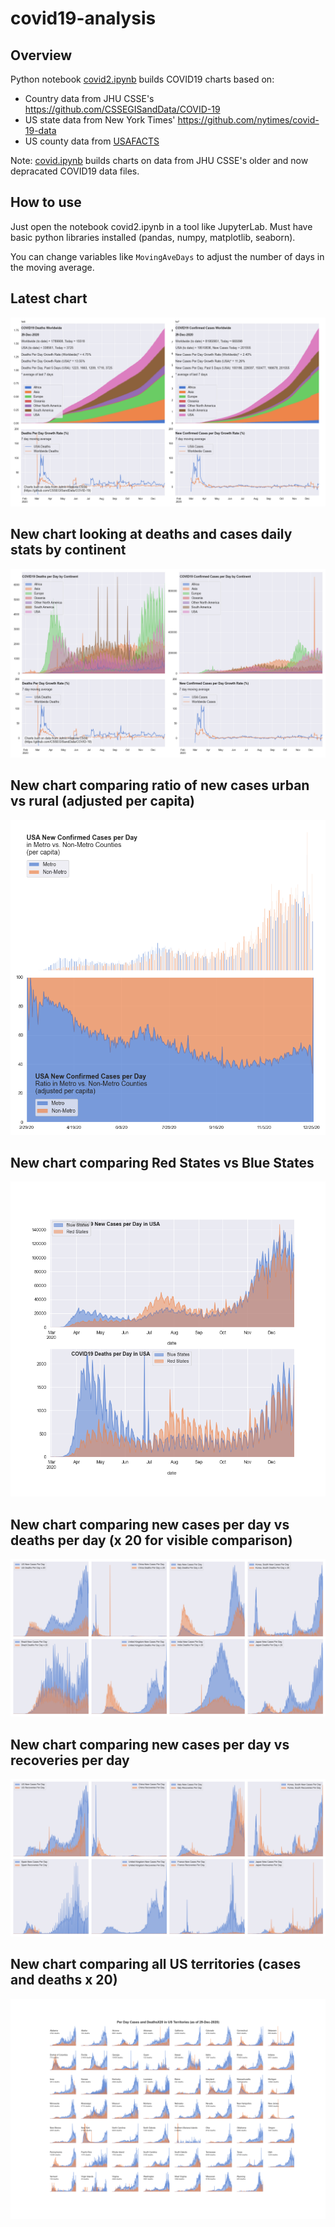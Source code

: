 # covid19-analysis

## Overview
Python notebook [covid2.ipynb](https://github.com/danlaw/covid19-analysis/blob/master/covid2.ipynb) builds COVID19 charts based on:
* Country data from JHU CSSE's https://github.com/CSSEGISandData/COVID-19
* US state data from New York Times' https://github.com/nytimes/covid-19-data
* US county data from [USAFACTS](https://usafacts.org/visualizations/coronavirus-covid-19-spread-map/)

Note: [covid.ipynb](https://github.com/danlaw/covid19-analysis/blob/master/covid.ipynb) builds charts on data from JHU CSSE's older and now depracated COVID19 data files.

## How to use
Just open the notebook covid2.ipynb in a tool like JupyterLab. Must have basic python libraries installed (pandas, numpy, matplotlib, seaborn).

You can change variables like ``MovingAveDays`` to adjust the number of days in the moving average.

## Latest chart
![Latest chart](charts/20201229-covid19-chart.png)

## New chart looking at deaths and cases daily stats by continent
![Comparison chart](charts/20201229-covid19-chart-perday.png)

## New chart comparing ratio of new cases urban vs rural (adjusted per capita)
![Urban rural per capita chart](charts/20201229-US-counties-urban-vs-rural-per-capita.png)

## New chart comparing Red States vs Blue States
![Red vs Blue chart](charts/20201229-compare-daily-red-vs-blue-states.png)

## New chart comparing new cases per day vs deaths per day (x 20 for visible comparison)
![Comparison chart](charts/20201229-comparison-chart.png)

## New chart comparing new cases per day vs recoveries per day
![Recovery chart](charts/20201229-comparison-recovery-chart.png)

## New chart comparing all US territories (cases and deaths x 20)
![Territories chart](charts/20201229-compare-US-territories.png)


